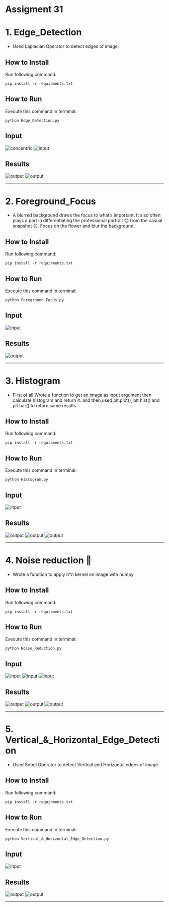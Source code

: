 # Assigment 31


# 1. Edge_Detection
+ Used Laplacian Operator to detect edges of image.

## How to Install
Run following command:
```
pip install -r requirments.txt
```


## How to Run
Execute this command in terminal:

```
python Edge_Detection.py
```
## Input

![concentric](lion.png)
![input](Input/spider.png)

## Results

![output](output\Result_lion.jpg)
![output](output\Result_Spider.jpg)

------------------------------------------------------

# 2. Foreground_Focus
+  A blurred background draws the focus to what’s important. It also often plays a part in differentiating the professional portrait 😍 from the casual snapshot 😐.
    Focus on the flower and blur the background.

## How to Install
Run following command:
```
pip install -r requirments.txt
```


## How to Run
Execute this command in terminal:

```
python Foreground_Focus.py
```
## Input

![input](input\flower.jpg)


## Results

![output](output\Flower.png)

------------------------------------------------------

# 3. Histogram 
+ First of all Wrote a function to get an image as input argument then calculate histogram and return it. 
and then,used plt.plot(), plt.hist() and plt.bar() to return same results

## How to Install
Run following command:
```
pip install -r requirments.txt
```

## How to Run
Execute this command in terminal:

```
python Histogram.py
```

## Input

![input](input\Cats.jpeg)

## Results

![output](output\Plt.bar.png)
![output](output\Plt.hist.png)
![output](output\Plt.plot.png)





------------------------------------------------------


# 4. Noise reduction 🩻
+ Wrote a function to apply n*n kernel on image with numpy. 

## How to Install
Run following command:
```
pip install -r requirments.txt
```

## How to Run
Execute this command in terminal:

```
python Noise_Reduction.py
```

## Input

![input](input\xray_noisy.png)
![input](input\kboard.jpg)
![input](input\circle.jpg)

## Results

![output](output\Result_xray_noisy.png)
![output](output\Result_Board.jpg)
![output](output\Result_circle.jpg)



------------------------------------------------------
# 5. Vertical_&_Horizontal_Edge_Detection

+ Used Sobel Operator to detect Vertical and Horizontal edges of image.

## How to Install
Run following command:
```
pip install -r requirments.txt
```

## How to Run
Execute this command in terminal:

```
python Vertical_&_Horizontal_Edge_Detection.py
```

## Input

![input](input\home.png)

## Results

![output](output\Home_Horizental.png)
![output](output\Home_Vertical.png)


------------------------------------------------------

